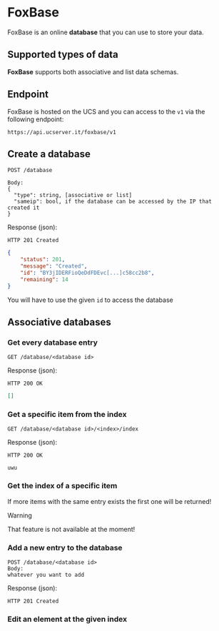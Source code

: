 # FoxBase
FoxBase is an online **database** that you can use to store your data.

## Supported types of data
**FoxBase** supports both associative and list data schemas.

## Endpoint
FoxBase is hosted on the UCS and you can access to the `v1` via the following endpoint:
```
https://api.ucserver.it/foxbase/v1
```

## Create a database
```
POST /database

Body:
{
  "type": string, [associative or list]
  "sameip": bool, if the database can be accessed by the IP that created it
}
```
Response (json):
```
HTTP 201 Created
```
```json
{
	"status": 201,
	"message": "Created",
	"id": "BY3jIDERFioQeDdFDEvc[...]c58cc2b8",
	"remaining": 14
}
```
You will have to use the given `id` to access the database

## Associative databases
### Get every database entry
```
GET /database/<database id>
```
Response (json):
```
HTTP 200 OK
```
```json
[]
```

### Get a specific item from the index
```
GET /database/<database id>/<index>/index
```
Response (json):
```
HTTP 200 OK
```
```
uwu
```

### Get the index of a specific item
If more items with the same entry exists the first one will be returned!
> [!WARNING]
> That feature is not available at the moment!

### Add a new entry to the database
```
POST /database/<database id>
Body:
whatever you want to add
```
Response (json):
```
HTTP 201 Created
```

### Edit an element at the given index
